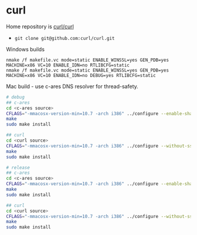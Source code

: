 # curl

Home repository is [curl/curl](https://github.com/curl/curl)

- `git clone git@github.com:curl/curl.git`

Windows builds

```
nmake /f makefile.vc mode=static ENABLE_WINSSL=yes GEN_PDB=yes MACHINE=x86 VC=10 ENABLE_IDN=no RTLIBCFG=static
nmake /f makefile.vc mode=static ENABLE_WINSSL=yes GEN_PDB=yes MACHINE=x86 VC=10 ENABLE_IDN=no DEBUG=yes RTLIBCFG=static
```

Mac build - use c-ares DNS resolver for thread-safety.

```bash
# debug
## c-ares
cd <c-ares source>
CFLAGS="-mmacosx-version-min=10.7 -arch i386" ../configure --enable-shared=no --enable-debug=no --prefix=/usr/local/cares
make
sudo make install

## curl
cd <curl source>
CFLAGS="-mmacosx-version-min=10.7 -arch i386" ../configure --without-ssl --with-darwinssl --disable-ldap --enable-shared=no --enable-debug=no --enable-ares=/usr/local/cares --prefix=/usr/local/curl
make
sudo make install

# release
## c-ares
cd <c-ares source>
CFLAGS="-mmacosx-version-min=10.7 -arch i386" ../configure --enable-shared=no --enable-debug=yes --prefix=/usr/local/cares-debug
make
sudo make install

## curl
cd <curl source>
CFLAGS="-mmacosx-version-min=10.7 -arch i386" ../configure --without-ssl --with-darwinssl --disable-ldap --enable-shared=no --enable-debug=yes --enable-ares=/usr/local/cares-debug --prefix=/usr/local/curl-debug
make
sudo make install
```
